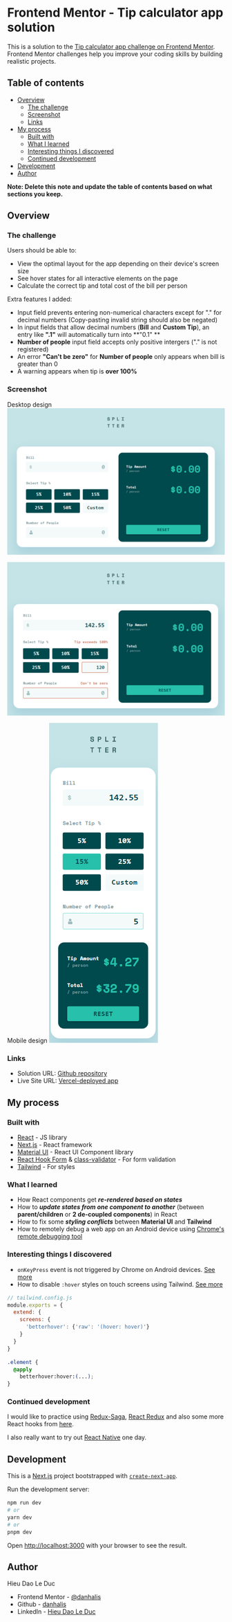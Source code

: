 # Frontend Mentor - Tip calculator app solution

This is a solution to the [Tip calculator app challenge on Frontend Mentor](https://www.frontendmentor.io/challenges/tip-calculator-app-ugJNGbJUX). Frontend Mentor challenges help you improve your coding skills by building realistic projects.

## Table of contents

- [Overview](#overview)
  - [The challenge](#the-challenge)
  - [Screenshot](#screenshot)
  - [Links](#links)
- [My process](#my-process)
  - [Built with](#built-with)
  - [What I learned](#what-i-learned)
  - [Interesting things I discovered](#interesting-things-i-discovered)
  - [Continued development](#continued-development)
- [Development](#development)
- [Author](#author)

**Note: Delete this note and update the table of contents based on what sections you keep.**

## Overview

### The challenge

Users should be able to:

- View the optimal layout for the app depending on their device's screen size
- See hover states for all interactive elements on the page
- Calculate the correct tip and total cost of the bill per person

Extra features I added:
- Input field prevents entering non-numerical characters except for "." for decimal numbers (Copy-pasting invalid string should also be negated)
- In input fields that allow decimal numbers (**Bill** and **Custom Tip**), an entry like **".1"** will automatically turn into **"0.1" **
- **Number of people** input field accepts only positive intergers ("." is not registered)
- An error **"Can't be zero"** for **Number of people** only appears when bill is greater than 0
- A warning appears when tip is **over 100%**

### Screenshot

Desktop design
![Desktop](./screenshots/desktop.png)

![Desktop](./screenshots/error.png)

Mobile design
![Desktop](./screenshots/mobile.png)

### Links

- Solution URL: [Github repository](https://github.com/danhalis/tip-calculator-app)
- Live Site URL: [Vercel-deployed app](https://tip-calculator-app-danhalis.vercel.app/)

## My process

### Built with

- [React](https://reactjs.org/) - JS library
- [Next.js](https://nextjs.org/) - React framework
- [Material UI](https://mui.com/) - React UI Component library
- [React Hook Form](https://react-hook-form.com/) & [class-validator](https://www.npmjs.com/package/class-validator) - For form validation
- [Tailwind](https://tailwindcss.com/) - For styles

### What I learned

- How React components get ***re-rendered based on states***
- How to ***update states from one component to another*** (between **parent/children** or **2 de-coupled components**) in React
- How to fix some ***styling conflicts*** between **Material UI** and **Tailwind**
- How to remotely debug a web app on an Android device using [Chrome's remote debugging tool](https://developer.chrome.com/docs/devtools/remote-debugging/)

### Interesting things I discovered
- `onKeyPress` event is not triggered by Chrome on Android devices. [See more](https://bugs.chromium.org/p/chromium/issues/detail?id=118639)
- How to disable `:hover` styles on touch screens using Tailwind. [See more](https://github.com/tailwindlabs/tailwindcss/discussions/1739#discussioncomment-56282)
```js
// tailwind.config.js
module.exports = {
  extend: {
    screens: {
      'betterhover': {'raw': '(hover: hover)'}
    }
  }
}
```
```css
.element {
  @apply
    betterhover:hover:(...);
}
```

### Continued development

I would like to practice using [Redux-Saga](https://github.com/redux-saga/redux-saga), [React Redux](https://react-redux.js.org/) and also some more React hooks from [here](https://medium.com/nerd-for-tech/top-10-react-hooks-library-7a7d20c4d265).

I also really want to try out  [React Native](https://reactnative.dev/) one day.

## Development

This is a [Next.js](https://nextjs.org/) project bootstrapped with [`create-next-app`](https://github.com/vercel/next.js/tree/canary/packages/create-next-app).

Run the development server:

```bash
npm run dev
# or
yarn dev
# or
pnpm dev
```

Open [http://localhost:3000](http://localhost:3000) with your browser to see the result.

## Author

Hieu Dao Le Duc
- Frontend Mentor - [@danhalis](https://www.frontendmentor.io/profile/danhalis)
- Github - [danhalis](https://github.com/danhalis)
- LinkedIn - [Hieu Dao Le Duc](https://www.linkedin.com/in/hieudaoleduc/)
